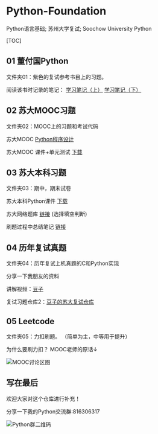 # Python-Foundation
Python语言基础; 苏州大学复试; Soochow University Python

[TOC]

## 01 董付国Python
文件夹01：紫色的复试参考书目上的习题。

阅读该书时记录的笔记：
[学习笔记（上）](http://zrawberry.com/article/article-content/16/Python-Xue-Xi-Bi-Ji-Shang/)
[学习笔记（下）](http://zrawberry.com/article/article-content/22/Python-Xue-Xi-Bi-Ji-Xia/)

## 02 苏大MOOC习题
文件夹02：MOOC上的习题和考试代码

苏大MOOC [Python程序设计](https://www.icourse163.org/learn/SUDA-1206947804)

苏大MOOC 课件+单元测试 [下载](http://cloud.zrawberry.com/index.php/s/94LaJ6CTf8xK2kD)

## 03 苏大本科习题
文件夹03：期中，期末试卷

苏大本科Python课件 [下载](http://cloud.zrawberry.com/index.php/s/JJTmEH4JsNy6RBe)

苏大网络题库 [链接](http://sit.suda.edu.cn/) (选择填空判断)

刷题过程中总结笔记 [链接](http://zrawberry.com/article/article-content/26/Python-Shua-Ti-Bi-Ji/)


## 04 历年复试真题
文件夹04：历年复试上机真题的C和Python实现

分享一下我朋友的资料

讲解视频：[豆子](https://www.bilibili.com/video/BV1JC4y1p7t9/)

复试习题仓库2：[豆子的苏大复试仓库](https://github.com/douzujun/Python-Foundation-Suda)

## 05 Leetcode
文件夹05：力扣刷题。 （简单为主，中等用于提升）

为什么要刷力扣？ MOOC老师的原话↓

![MOOC讨论区图](http://zrawberry.com/media/picture/a049c8a39b39412cb2ecfe7e39f59165.png)

## 写在最后
欢迎大家对这个仓库进行补充！

分享一下我的Python交流群:816306317

![Python群二维码](http://zrawberry.com/media/picture/38dcf43696224e6a8d3002dcb98a3302.png)
